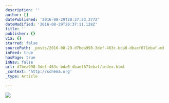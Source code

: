 ```yaml
---
description: ''
author: []
datePublished: '2016-08-29T20:37:33.377Z'
dateModified: '2016-08-29T20:37:11.128Z'
title: ''
publisher: {}
via: {}
starred: false
sourcePath: _posts/2016-08-29-d7bea998-3def-463c-bda0-dbaef671ebaf.md
inFeed: true
hasPage: true
inNav: false
url: d7bea998-3def-463c-bda0-dbaef671ebaf/index.html
_context: 'http://schema.org'
_type: Article

---
```

![](https://the-grid-user-content.s3-us-west-2.amazonaws.com/a92be4a6-9416-4ab0-b0d5-bfd1b9e4ca6f.jpg)